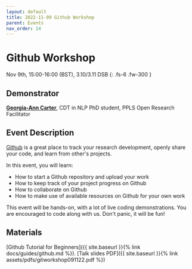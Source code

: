 ```yaml
---
layout: default
title: 2022-11-09 Github Workshop
parent: Events
nav_order: 14
---
```


# Github Workshop

Nov 9th, 15:00-16:00 (BST), 3.10/3.11 DSB
{: .fs-6 .fw-300 }

## Demonstrator

[**Georgia-Ann Carter**](https://gacarter.github.io/), CDT in NLP PhD student, PPLS Open Research Facilitator

## Event Description

[Github](https://github.com) is a great place to track your research development, openly share your code, and learn from other's projects.

In this event, you will learn:

- How to start a Github repository and upload your work
- How to keep track of your project progress on Github
- How to collaborate on Github
- How to make use of available resources on Github for your own work

This event will be hands-on, with a lot of live coding demonstrations.
You are encouraged to code along with us.
Don't panic, it will be fun!

## Materials

[Github Tutorial for Beginners]({{ site.baseurl }}{% link docs/guides/github.md %}).
[Talk slides PDF]({{ site.baseurl }}{% link assets/pdfs/gitworkshop091122.pdf %})
